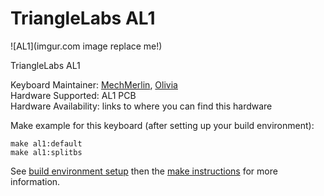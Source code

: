 # TriangleLabs AL1

![AL1](imgur.com image replace me!)

TriangleLabs AL1

Keyboard Maintainer: [MechMerlin](https://github.com/mechmerlin), [Olivia](https://github.com/olivia)  
Hardware Supported: AL1 PCB  
Hardware Availability: links to where you can find this hardware

Make example for this keyboard (after setting up your build environment):

    make al1:default
    make al1:splitbs

See [build environment setup](https://docs.qmk.fm/build_environment_setup.html) then the [make instructions](https://docs.qmk.fm/make_instructions.html) for more information.

